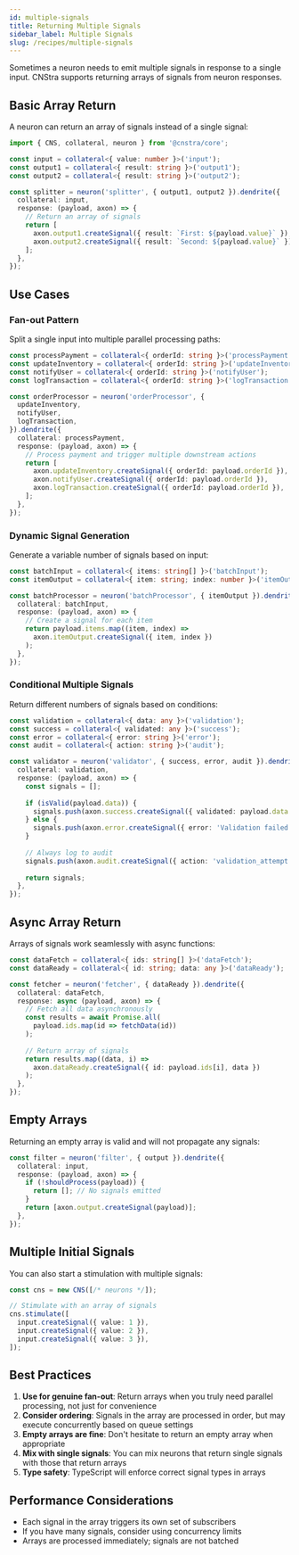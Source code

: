 ```yaml
---
id: multiple-signals
title: Returning Multiple Signals
sidebar_label: Multiple Signals
slug: /recipes/multiple-signals
---
```


Sometimes a neuron needs to emit multiple signals in response to a single input. CNStra supports returning arrays of signals from neuron responses.

## Basic Array Return

A neuron can return an array of signals instead of a single signal:

```ts
import { CNS, collateral, neuron } from '@cnstra/core';

const input = collateral<{ value: number }>('input');
const output1 = collateral<{ result: string }>('output1');
const output2 = collateral<{ result: string }>('output2');

const splitter = neuron('splitter', { output1, output2 }).dendrite({
  collateral: input,
  response: (payload, axon) => {
    // Return an array of signals
    return [
      axon.output1.createSignal({ result: `First: ${payload.value}` }),
      axon.output2.createSignal({ result: `Second: ${payload.value}` }),
    ];
  },
});
```

## Use Cases

### Fan-out Pattern

Split a single input into multiple parallel processing paths:

```ts
const processPayment = collateral<{ orderId: string }>('processPayment');
const updateInventory = collateral<{ orderId: string }>('updateInventory');
const notifyUser = collateral<{ orderId: string }>('notifyUser');
const logTransaction = collateral<{ orderId: string }>('logTransaction');

const orderProcessor = neuron('orderProcessor', {
  updateInventory,
  notifyUser,
  logTransaction,
}).dendrite({
  collateral: processPayment,
  response: (payload, axon) => {
    // Process payment and trigger multiple downstream actions
    return [
      axon.updateInventory.createSignal({ orderId: payload.orderId }),
      axon.notifyUser.createSignal({ orderId: payload.orderId }),
      axon.logTransaction.createSignal({ orderId: payload.orderId }),
    ];
  },
});
```

### Dynamic Signal Generation

Generate a variable number of signals based on input:

```ts
const batchInput = collateral<{ items: string[] }>('batchInput');
const itemOutput = collateral<{ item: string; index: number }>('itemOutput');

const batchProcessor = neuron('batchProcessor', { itemOutput }).dendrite({
  collateral: batchInput,
  response: (payload, axon) => {
    // Create a signal for each item
    return payload.items.map((item, index) =>
      axon.itemOutput.createSignal({ item, index })
    );
  },
});
```

### Conditional Multiple Signals

Return different numbers of signals based on conditions:

```ts
const validation = collateral<{ data: any }>('validation');
const success = collateral<{ validated: any }>('success');
const error = collateral<{ error: string }>('error');
const audit = collateral<{ action: string }>('audit');

const validator = neuron('validator', { success, error, audit }).dendrite({
  collateral: validation,
  response: (payload, axon) => {
    const signals = [];
    
    if (isValid(payload.data)) {
      signals.push(axon.success.createSignal({ validated: payload.data }));
    } else {
      signals.push(axon.error.createSignal({ error: 'Validation failed' }));
    }
    
    // Always log to audit
    signals.push(axon.audit.createSignal({ action: 'validation_attempt' }));
    
    return signals;
  },
});
```

## Async Array Return

Arrays of signals work seamlessly with async functions:

```ts
const dataFetch = collateral<{ ids: string[] }>('dataFetch');
const dataReady = collateral<{ id: string; data: any }>('dataReady');

const fetcher = neuron('fetcher', { dataReady }).dendrite({
  collateral: dataFetch,
  response: async (payload, axon) => {
    // Fetch all data asynchronously
    const results = await Promise.all(
      payload.ids.map(id => fetchData(id))
    );
    
    // Return array of signals
    return results.map((data, i) =>
      axon.dataReady.createSignal({ id: payload.ids[i], data })
    );
  },
});
```

## Empty Arrays

Returning an empty array is valid and will not propagate any signals:

```ts
const filter = neuron('filter', { output }).dendrite({
  collateral: input,
  response: (payload, axon) => {
    if (!shouldProcess(payload)) {
      return []; // No signals emitted
    }
    return [axon.output.createSignal(payload)];
  },
});
```

## Multiple Initial Signals

You can also start a stimulation with multiple signals:

```ts
const cns = new CNS([/* neurons */]);

// Stimulate with an array of signals
cns.stimulate([
  input.createSignal({ value: 1 }),
  input.createSignal({ value: 2 }),
  input.createSignal({ value: 3 }),
]);
```

## Best Practices

1. **Use for genuine fan-out**: Return arrays when you truly need parallel processing, not just for convenience
2. **Consider ordering**: Signals in the array are processed in order, but may execute concurrently based on queue settings
3. **Empty arrays are fine**: Don't hesitate to return an empty array when appropriate
4. **Mix with single signals**: You can mix neurons that return single signals with those that return arrays
5. **Type safety**: TypeScript will enforce correct signal types in arrays

## Performance Considerations

- Each signal in the array triggers its own set of subscribers
- If you have many signals, consider using concurrency limits
- Arrays are processed immediately; signals are not batched

